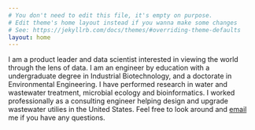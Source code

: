 ```yaml
---
# You don't need to edit this file, it's empty on purpose.
# Edit theme's home layout instead if you wanna make some changes
# See: https://jekyllrb.com/docs/themes/#overriding-theme-defaults
layout: home
---
```

I am a product leader and data scientist interested in viewing the world through the lens of data. I am an engineer by education with a undergraduate degree in Industrial Biotechnology, and a doctorate in Environmental Engineering. I have performed research in water and wastewater treatment, microbial ecology and bioinformatics. I worked professionally as a consulting engineer helping design and upgrade wastewater utilies in the United States. Feel free to look around and [email](mailto:vnsriniv@gmail.com) me if you have any questions.

